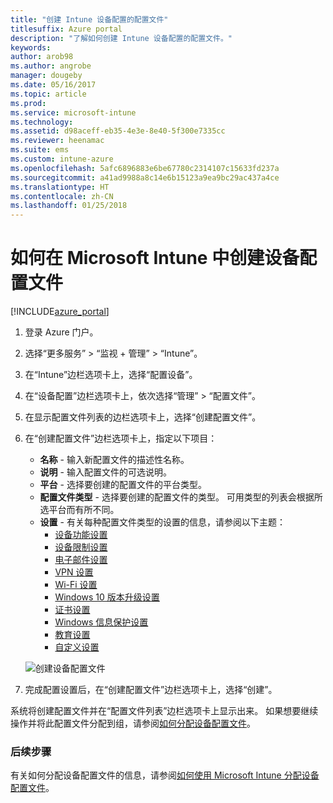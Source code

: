 ```yaml
---
title: "创建 Intune 设备配置的配置文件"
titlesuffix: Azure portal
description: "了解如何创建 Intune 设备配置的配置文件。"
keywords: 
author: arob98
ms.author: angrobe
manager: dougeby
ms.date: 05/16/2017
ms.topic: article
ms.prod: 
ms.service: microsoft-intune
ms.technology: 
ms.assetid: d98aceff-eb35-4e3e-8e40-5f300e7335cc
ms.reviewer: heenamac
ms.suite: ems
ms.custom: intune-azure
ms.openlocfilehash: 5afc6896883e6be67780c2314107c15633fd237a
ms.sourcegitcommit: a41ad9988a8c14e6b15123a9ea9bc29ac437a4ce
ms.translationtype: HT
ms.contentlocale: zh-CN
ms.lasthandoff: 01/25/2018
---
```

# <a name="how-to-create-device-configuration-profiles-in-microsoft-intune"></a>如何在 Microsoft Intune 中创建设备配置文件

[!INCLUDE[azure_portal](./includes/azure_portal.md)]


1. 登录 Azure 门户。
2. 选择“更多服务” > “监视 + 管理” > “Intune”。
3. 在“Intune”边栏选项卡上，选择“配置设备”。
2. 在“设备配置”边栏选项卡上，依次选择“管理” > “配置文件”。
2. 在显示配置文件列表的边栏选项卡上，选择“创建配置文件”。
3. 在“创建配置文件”边栏选项卡上，指定以下项目：
    - **名称** - 输入新配置文件的描述性名称。
    - **说明** - 输入配置文件的可选说明。
    - **平台** - 选择要创建的配置文件的平台类型。
    - **配置文件类型** - 选择要创建的配置文件的类型。 可用类型的列表会根据所选平台而有所不同。
    - **设置** - 有关每种配置文件类型的设置的信息，请参阅以下主题：
        -  [设备功能设置](device-features-configure.md)
        -  [设备限制设置](device-restrictions-configure.md)
        -  [电子邮件设置](email-settings-configure.md)
        -  [VPN 设置](vpn-settings-configure.md)
        -  [Wi-Fi 设置](wi-fi-settings-configure.md)
        -  [Windows 10 版本升级设置](edition-upgrade-configure-windows-10.md)
        -  [证书设置](certificates-configure.md)
        -  [Windows 信息保护设置](windows-information-protection-configure.md)
        -  [教育设置](education-settings-configure.md)
        -  [自定义设置](custom-settings-configure.md)

    ![创建设备配置文件](./media/create-device-profile.png)
4. 完成配置设置后，在“创建配置文件”边栏选项卡上，选择“创建”。

系统将创建配置文件并在“配置文件列表”边栏选项卡上显示出来。
如果想要继续操作并将此配置文件分配到组，请参阅[如何分配设备配置文件](device-profile-assign.md)。


### <a name="next-steps"></a>后续步骤
有关如何分配设备配置文件的信息，请参阅[如何使用 Microsoft Intune 分配设备配置文件](device-profile-assign.md)。
